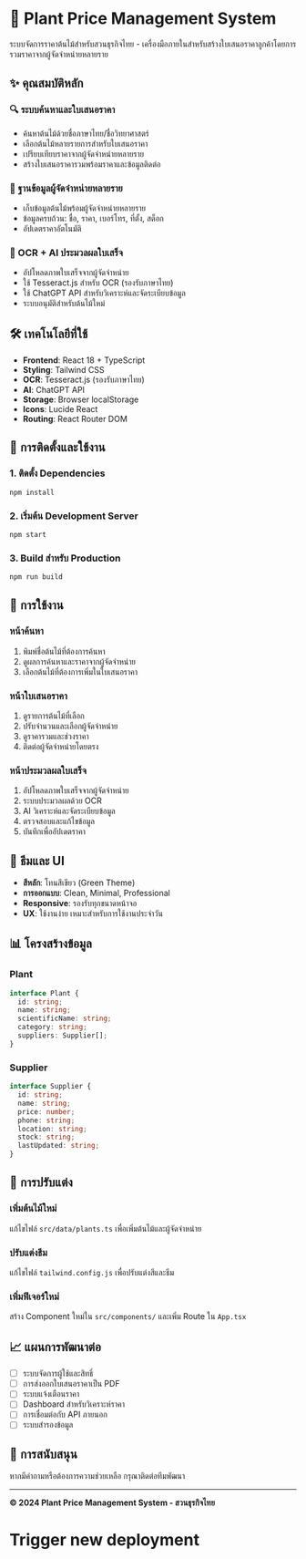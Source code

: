 # 🌱 Plant Price Management System

ระบบจัดการราคาต้นไม้สำหรับสวนธุรกิจไทย - เครื่องมือภายในสำหรับสร้างใบเสนอราคาลูกค้าโดยการรวมราคาจากผู้จัดจำหน่ายหลายราย

## ✨ คุณสมบัติหลัก

### 🔍 ระบบค้นหาและใบเสนอราคา
- ค้นหาต้นไม้ด้วยชื่อภาษาไทย/ชื่อวิทยาศาสตร์
- เลือกต้นไม้หลายรายการสำหรับใบเสนอราคา
- เปรียบเทียบราคาจากผู้จัดจำหน่ายหลายราย
- สร้างใบเสนอราคารวมพร้อมราคาและข้อมูลติดต่อ

### 🏪 ฐานข้อมูลผู้จัดจำหน่ายหลายราย
- เก็บข้อมูลต้นไม้พร้อมผู้จัดจำหน่ายหลายราย
- ข้อมูลครบถ้วน: ชื่อ, ราคา, เบอร์โทร, ที่ตั้ง, สต็อก
- อัปเดตราคาอัตโนมัติ

### 📸 OCR + AI ประมวลผลใบเสร็จ
- อัปโหลดภาพใบเสร็จจากผู้จัดจำหน่าย
- ใช้ Tesseract.js สำหรับ OCR (รองรับภาษาไทย)
- ใช้ ChatGPT API สำหรับวิเคราะห์และจัดระเบียบข้อมูล
- ระบบอนุมัติสำหรับต้นไม้ใหม่

## 🛠️ เทคโนโลยีที่ใช้

- **Frontend**: React 18 + TypeScript
- **Styling**: Tailwind CSS
- **OCR**: Tesseract.js (รองรับภาษาไทย)
- **AI**: ChatGPT API
- **Storage**: Browser localStorage
- **Icons**: Lucide React
- **Routing**: React Router DOM

## 🚀 การติดตั้งและใช้งาน

### 1. ติดตั้ง Dependencies
```bash
npm install
```

### 2. เริ่มต้น Development Server
```bash
npm start
```

### 3. Build สำหรับ Production
```bash
npm run build
```

## 📱 การใช้งาน

### หน้าค้นหา
1. พิมพ์ชื่อต้นไม้ที่ต้องการค้นหา
2. ดูผลการค้นหาและราคาจากผู้จัดจำหน่าย
3. เลือกต้นไม้ที่ต้องการเพิ่มในใบเสนอราคา

### หน้าใบเสนอราคา
1. ดูรายการต้นไม้ที่เลือก
2. ปรับจำนวนและเลือกผู้จัดจำหน่าย
3. ดูราคารวมและช่วงราคา
4. ติดต่อผู้จัดจำหน่ายโดยตรง

### หน้าประมวลผลใบเสร็จ
1. อัปโหลดภาพใบเสร็จจากผู้จัดจำหน่าย
2. ระบบประมวลผลด้วย OCR
3. AI วิเคราะห์และจัดระเบียบข้อมูล
4. ตรวจสอบและแก้ไขข้อมูล
5. บันทึกเพื่ออัปเดตราคา

## 🎨 ธีมและ UI

- **สีหลัก**: โทนสีเขียว (Green Theme)
- **การออกแบบ**: Clean, Minimal, Professional
- **Responsive**: รองรับทุกขนาดหน้าจอ
- **UX**: ใช้งานง่าย เหมาะสำหรับการใช้งานประจำวัน

## 📊 โครงสร้างข้อมูล

### Plant
```typescript
interface Plant {
  id: string;
  name: string;
  scientificName: string;
  category: string;
  suppliers: Supplier[];
}
```

### Supplier
```typescript
interface Supplier {
  id: string;
  name: string;
  price: number;
  phone: string;
  location: string;
  stock: string;
  lastUpdated: string;
}
```

## 🔧 การปรับแต่ง

### เพิ่มต้นไม้ใหม่
แก้ไขไฟล์ `src/data/plants.ts` เพื่อเพิ่มต้นไม้และผู้จัดจำหน่าย

### ปรับแต่งธีม
แก้ไขไฟล์ `tailwind.config.js` เพื่อปรับแต่งสีและธีม

### เพิ่มฟีเจอร์ใหม่
สร้าง Component ใหม่ใน `src/components/` และเพิ่ม Route ใน `App.tsx`

## 📈 แผนการพัฒนาต่อ

- [ ] ระบบจัดการผู้ใช้และสิทธิ์
- [ ] การส่งออกใบเสนอราคาเป็น PDF
- [ ] ระบบแจ้งเตือนราคา
- [ ] Dashboard สำหรับวิเคราะห์ราคา
- [ ] การเชื่อมต่อกับ API ภายนอก
- [ ] ระบบสำรองข้อมูล

## 🤝 การสนับสนุน

หากมีคำถามหรือต้องการความช่วยเหลือ กรุณาติดต่อทีมพัฒนา

---

**© 2024 Plant Price Management System - สวนธุรกิจไทย**
# Trigger new deployment
